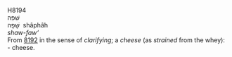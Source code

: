 <body>
  <p>H8194<br>  שׁפה  <br> שָׁפָה  ‎  shâphâh  <br><i>shaw-faw‘ </i><br>From <a href="h8192.htm">8192</a> in the sense of <i>clarifying</i>; a <i>cheese</i> (as <i>strained</i> from the whey): - cheese.<br></p>
 </body>